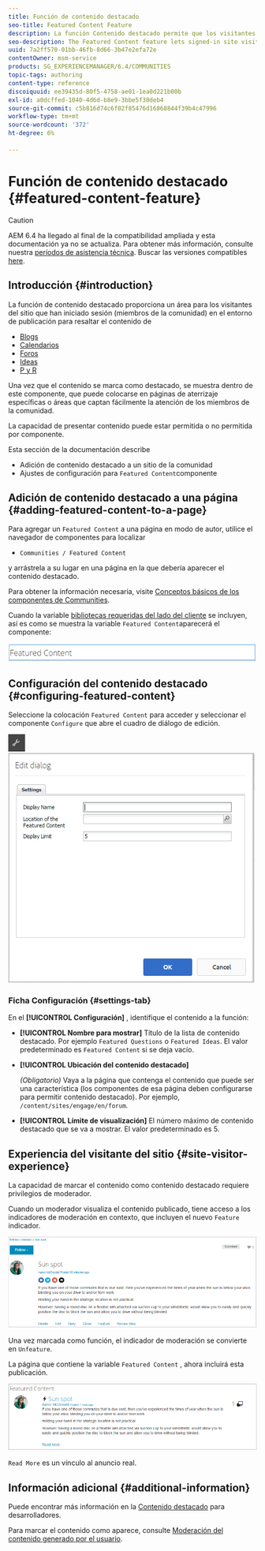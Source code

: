 ```yaml
---
title: Función de contenido destacado
seo-title: Featured Content Feature
description: La función Contenido destacado permite que los visitantes del sitio inicien sesión resalten el contenido
seo-description: The Featured Content feature lets signed-in site visitors highlight content
uuid: 7a2ff570-01bb-46fb-8d66-3b47e2efa72e
contentOwner: msm-service
products: SG_EXPERIENCEMANAGER/6.4/COMMUNITIES
topic-tags: authoring
content-type: reference
discoiquuid: ee39435d-80f5-4758-ae01-1ea0d221b00b
exl-id: a0dcffed-1040-4d6d-b8e9-3bbe5f30deb4
source-git-commit: c5b816d74c6f02f85476d16868844f39b4c47996
workflow-type: tm+mt
source-wordcount: '372'
ht-degree: 6%

---
```


# Función de contenido destacado {#featured-content-feature}

>[!CAUTION]
>
>AEM 6.4 ha llegado al final de la compatibilidad ampliada y esta documentación ya no se actualiza. Para obtener más información, consulte nuestra [períodos de asistencia técnica](https://helpx.adobe.com/es/support/programs/eol-matrix.html). Buscar las versiones compatibles [here](https://experienceleague.adobe.com/docs/).

## Introducción {#introduction}

La función de contenido destacado proporciona un área para los visitantes del sitio que han iniciado sesión (miembros de la comunidad) en el entorno de publicación para resaltar el contenido de

* [Blogs](blog-feature.md)
* [Calendarios](calendar.md)
* [Foros](forum.md)
* [Ideas](ideation-feature.md)
* [P y R](working-with-qna.md)

Una vez que el contenido se marca como destacado, se muestra dentro de este componente, que puede colocarse en páginas de aterrizaje específicas o áreas que captan fácilmente la atención de los miembros de la comunidad.

La capacidad de presentar contenido puede estar permitida o no permitida por componente.

Esta sección de la documentación describe

* Adición de contenido destacado a un sitio de la comunidad
* Ajustes de configuración para `Featured Content`componente

## Adición de contenido destacado a una página {#adding-featured-content-to-a-page}

Para agregar un `Featured Content` a una página en modo de autor, utilice el navegador de componentes para localizar

* `Communities / Featured Content`

y arrástrela a su lugar en una página en la que debería aparecer el contenido destacado.

Para obtener la información necesaria, visite [Conceptos básicos de los componentes de Communities](basics.md).

Cuando la variable [bibliotecas requeridas del lado del cliente](essentials-featured.md#essentials-for-client-side) se incluyen, así es como se muestra la variable `Featured Content`aparecerá el componente:

![imagen_1-13](assets/chlimage_1-13.png)

## Configuración del contenido destacado {#configuring-featured-content}

Seleccione la colocación `Featured Content` para acceder y seleccionar el componente `Configure` que abre el cuadro de diálogo de edición.

![imagen_1-14](assets/chlimage_1-14.png) ![imagen_1-15](assets/chlimage_1-15.png)

### Ficha Configuración {#settings-tab}

En el **[!UICONTROL Configuración]** , identifique el contenido a la función:

* **[!UICONTROL Nombre para mostrar]**
Título de la lista de contenido destacado. Por ejemplo 
`Featured Questions` o `Featured Ideas`. El valor predeterminado es `Featured Content` si se deja vacío.

* **[!UICONTROL Ubicación del contenido destacado]**

   *(Obligatorio)* Vaya a la página que contenga el contenido que puede ser una característica (los componentes de esa página deben configurarse para permitir contenido destacado). Por ejemplo, `/content/sites/engage/en/forum`. 

* **[!UICONTROL Límite de visualización]**
El número máximo de contenido destacado que se va a mostrar. El valor predeterminado es 5.

## Experiencia del visitante del sitio {#site-visitor-experience}

La capacidad de marcar el contenido como contenido destacado requiere privilegios de moderador.

Cuando un moderador visualiza el contenido publicado, tiene acceso a los indicadores de moderación en contexto, que incluyen el nuevo `Feature` indicador.

![imagen_1-16](assets/chlimage_1-16.png)

Una vez marcada como función, el indicador de moderación se convierte en `Unfeature`.

La página que contiene la variable `Featured Content` , ahora incluirá esta publicación.

![chlimage_1-17](assets/chlimage_1-17.png)

`Read More` es un vínculo al anuncio real.

## Información adicional {#additional-information}

Puede encontrar más información en la [Contenido destacado](essentials-featured.md) para desarrolladores.

Para marcar el contenido como aparece, consulte [Moderación del contenido generado por el usuario](moderate-ugc.md).
